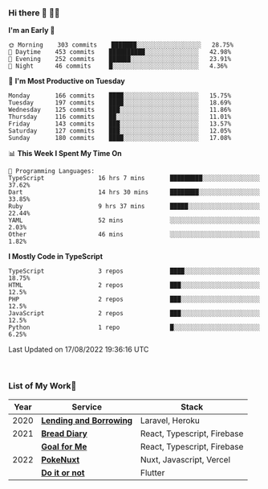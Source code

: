 ### Hi there 👋 🧑‍💻



<!--START_SECTION:waka-->
**I'm an Early 🐤** 

```text
🌞 Morning    303 commits    ███████░░░░░░░░░░░░░░░░░░   28.75% 
🌆 Daytime    453 commits    ██████████░░░░░░░░░░░░░░░   42.98% 
🌃 Evening    252 commits    ██████░░░░░░░░░░░░░░░░░░░   23.91% 
🌙 Night      46 commits     █░░░░░░░░░░░░░░░░░░░░░░░░   4.36%

```
📅 **I'm Most Productive on Tuesday** 

```text
Monday       166 commits    ████░░░░░░░░░░░░░░░░░░░░░   15.75% 
Tuesday      197 commits    ████░░░░░░░░░░░░░░░░░░░░░   18.69% 
Wednesday    125 commits    ███░░░░░░░░░░░░░░░░░░░░░░   11.86% 
Thursday     116 commits    ██░░░░░░░░░░░░░░░░░░░░░░░   11.01% 
Friday       143 commits    ███░░░░░░░░░░░░░░░░░░░░░░   13.57% 
Saturday     127 commits    ███░░░░░░░░░░░░░░░░░░░░░░   12.05% 
Sunday       180 commits    ████░░░░░░░░░░░░░░░░░░░░░   17.08%

```


📊 **This Week I Spent My Time On** 

```text
💬 Programming Languages: 
TypeScript               16 hrs 7 mins       █████████░░░░░░░░░░░░░░░░   37.62% 
Dart                     14 hrs 30 mins      ████████░░░░░░░░░░░░░░░░░   33.85% 
Ruby                     9 hrs 37 mins       █████░░░░░░░░░░░░░░░░░░░░   22.44% 
YAML                     52 mins             ░░░░░░░░░░░░░░░░░░░░░░░░░   2.03% 
Other                    46 mins             ░░░░░░░░░░░░░░░░░░░░░░░░░   1.82%

```

**I Mostly Code in TypeScript** 

```text
TypeScript               3 repos             ████░░░░░░░░░░░░░░░░░░░░░   18.75% 
HTML                     2 repos             ███░░░░░░░░░░░░░░░░░░░░░░   12.5% 
PHP                      2 repos             ███░░░░░░░░░░░░░░░░░░░░░░   12.5% 
JavaScript               2 repos             ███░░░░░░░░░░░░░░░░░░░░░░   12.5% 
Python                   1 repo              █░░░░░░░░░░░░░░░░░░░░░░░░   6.25%

```



 Last Updated on 17/08/2022 19:36:16 UTC
<!--END_SECTION:waka-->


<br />

### List of My Work🚀

| Year | Service | Stack |
|--|--|--|
| 2020 | [**Lending and Borrowing**](https://lending-and-borrowing.herokuapp.com/) | Laravel, Heroku |
| 2021 | [**Bread Diary**](https://bread-diary-web.web.app/) | React, Typescript, Firebase |
|  | [**Goal for Me**](https://goal-for-me.web.app/) | React, Typescript, Firebase |
| 2022 | [**PokeNuxt**](https://pokenuxt.vercel.app/) | Nuxt, Javascript, Vercel |
|  | [**Do it or not**](https://apps.apple.com/jp/app/do-it-or-not/id1613818865) | Flutter |